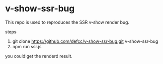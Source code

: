 # v-show-ssr-bug

This repo is used to reproduces the SSR v-show render bug.

steps

1. git clone https://github.com/defcc/v-show-ssr-bug.git v-show-ssr-bug
2. npm run ssr.js

you could get the renderd result.
